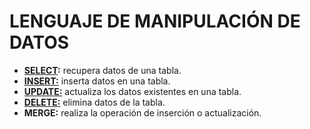 # LENGUAJE DE MANIPULACIÓN DE DATOS

- [**SELECT**](https://sqlserverdb.com/sql-select-consulta-registros/)**:** recupera datos de una tabla.  
- [**INSERT:**](https://sqlserverdb.com/sql-insert-into/) inserta datos en una tabla.  
- [**UPDATE:**](https://sqlserverdb.com/sql-update/) actualiza los datos existentes en una tabla.  
- [**DELETE:**](https://sqlserverdb.com/sql-delete-para-eliminar-registros/) elimina datos de la tabla.  
- **MERGE:** realiza la operación de inserción o actualización.